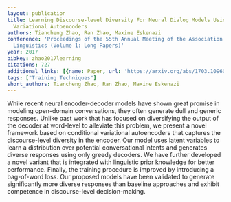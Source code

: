 ```yaml
---
layout: publication
title: Learning Discourse-level Diversity For Neural Dialog Models Using Conditional
  Variational Autoencoders
authors: Tiancheng Zhao, Ran Zhao, Maxine Eskenazi
conference: 'Proceedings of the 55th Annual Meeting of the Association for Computational
  Linguistics (Volume 1: Long Papers)'
year: 2017
bibkey: zhao2017learning
citations: 727
additional_links: [{name: Paper, url: 'https://arxiv.org/abs/1703.10960'}]
tags: ["Training Techniques"]
short_authors: Tiancheng Zhao, Ran Zhao, Maxine Eskenazi
---
```

While recent neural encoder-decoder models have shown great promise in
modeling open-domain conversations, they often generate dull and generic
responses. Unlike past work that has focused on diversifying the output of the
decoder at word-level to alleviate this problem, we present a novel framework
based on conditional variational autoencoders that captures the discourse-level
diversity in the encoder. Our model uses latent variables to learn a
distribution over potential conversational intents and generates diverse
responses using only greedy decoders. We have further developed a novel variant
that is integrated with linguistic prior knowledge for better performance.
Finally, the training procedure is improved by introducing a bag-of-word loss.
Our proposed models have been validated to generate significantly more diverse
responses than baseline approaches and exhibit competence in discourse-level
decision-making.